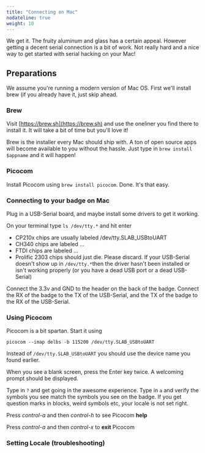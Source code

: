 ```yaml
---
title: "Connecting on Mac"
nodateline: true
weight: 10
---
```

We get it. The fruity aluminum and glass has a certain appeal. However getting a decent serial connection is a bit of work. Not really hard and a nice way to get started with serial hacking on your Mac!
## Preparations
We assume you're running a modern version of Mac OS. First we'll install brew (if you already have it, just skip ahead.
### Brew
Visit [https://brew.sh](https://brew.sh) and use the oneliner you find there to install it. It will take a bit of time but you'll love it!

Brew is the installer every Mac should ship with. A ton of open source apps will become available to you without the hassle. Just type in `brew install $appname` and it will happen!
### Picocom
Install Picocom using `brew install picocom`.
Done. It's that easy.
### Connecting to your badge on Mac
Plug in a USB-Serial board, and maybe install some drivers to get it working. 

On your terminal type `ls /dev/tty.*` and hit enter
* CP210x chips are usually labeled /dev/tty.SLAB_USBtoUART
* CH340 chips are labeled ...
* FTDI chips are labeled ...
* Prolific 2303 chips should just die. Please discard.
If your USB-Serial doesn't show up in `/dev/tty.*`then the driver hasn't been installed or isn't working properly (or you have a dead USB port or a dead USB-Serial)

Connect the 3.3v and GND to the header on the back of the badge. Connect the RX of the badge to the TX of the USB-Serial, and the TX of the badge to the RX of the USB-Serial. 
### Using Picocom
Picocom is a bit spartan. Start it using 

`picocom --imap delbs -b 115200 /dev/tty.SLAB_USBtoUART`

Instead of `/dev/tty.SLAB_USBtoUART` you should use the device name you found earlier.

When you see a blank screen, press the Enter key twice. A welcoming prompt should be displayed.

Type in `?` and get going in the awesome experience. Type in `a` and verify the symbols you see match the symbols you see on the badge. If you get question marks in blocks, weird symbols etc, your locale is not set right.

Press *control-a* and then *control-h* to see Picocom **help**

Press *control-a* and then *control-x* to **exit** Picocom

### Setting Locale (troubleshooting)
